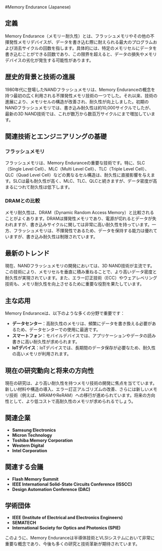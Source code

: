 #Memory Endurance (Japanese)

## 定義
Memory Endurance（メモリー耐久性）とは、フラッシュメモリやその他の不揮発性メモリデバイスが、データを書き込む際に耐えられる最大のプログラムおよび消去サイクルの回数を指します。具体的には、特定のメモリセルにデータを書き込むことができる回数であり、この限界を超えると、データの損失やメモリデバイスの劣化が発生する可能性があります。

## 歴史的背景と技術の進展
1980年代に登場したNANDフラッシュメモリは、Memory Enduranceの概念を持つ最初の広く利用される不揮発性メモリ技術の一つでした。それ以来、技術の進展により、メモリセルの構造が改善され、耐久性が向上しました。初期のNANDフラッシュメモリでは、書き込み耐久性は約10,000サイクルでしたが、最新の3D NAND技術では、これが数万から数百万サイクルにまで増加しています。

## 関連技術とエンジニアリングの基礎
### フラッシュメモリ
フラッシュメモリは、Memory Enduranceの重要な技術です。特に、SLC（Single Level Cell）、MLC（Multi Level Cell）、TLC（Triple Level Cell）、QLC（Quad Level Cell）などの異なるセル構造は、耐久性に直接影響を与えます。SLCは最も耐久性が高く、MLC、TLC、QLCと続きますが、データ密度が高まるにつれて耐久性は低下します。

### DRAMとの比較
メモリ耐久性は、DRAM（Dynamic Random Access Memory）と比較されることがよくあります。DRAMは揮発性メモリであり、電源が切れるとデータが失われますが、書き込みサイクルに関しては非常に高い耐久性を持っています。一方、フラッシュメモリは、不揮発性であるため、データを保持する能力は優れていますが、書き込み耐久性は制限されています。

## 最新のトレンド
現在、NANDフラッシュメモリの開発においては、3D NAND技術が主流です。この技術により、メモリセルを垂直に積み重ねることで、より高いデータ密度と耐久性が実現されています。また、エラー訂正技術（ECC）やウェアレベリング技術も、メモリ耐久性を向上させるために重要な役割を果たしています。

## 主な応用
Memory Enduranceは、以下のような多くの分野で重要です：

- **データセンター**：高耐久性のメモリは、頻繁にデータを書き換える必要があるため、データセンターでの使用に最適です。
- **スマートフォン**：モバイルデバイスでは、アプリケーションやデータの読み書きに高い耐久性が求められます。
- **IoTデバイス**：IoTデバイスでは、長期間のデータ保存が必要なため、耐久性の高いメモリが利用されます。

## 現在の研究動向と将来の方向性
現在の研究は、より高い耐久性を持つメモリ技術の開発に焦点を当てています。新しい材料や構造の導入、エラー訂正アルゴリズムの改善、さらには新しいメモリ技術（例えば、MRAMやReRAM）への移行が進められています。将来の方向性として、より低コストで高耐久性のメモリが求められるでしょう。

## 関連企業
- **Samsung Electronics**
- **Micron Technology**
- **Toshiba Memory Corporation**
- **Western Digital**
- **Intel Corporation**

## 関連する会議
- **Flash Memory Summit**
- **IEEE International Solid-State Circuits Conference (ISSCC)**
- **Design Automation Conference (DAC)**

## 学術団体
- **IEEE (Institute of Electrical and Electronics Engineers)**
- **SEMATECH**
- **International Society for Optics and Photonics (SPIE)**

このように、Memory Enduranceは半導体技術とVLSIシステムにおいて非常に重要な概念であり、今後も多くの研究と技術革新が期待されています。